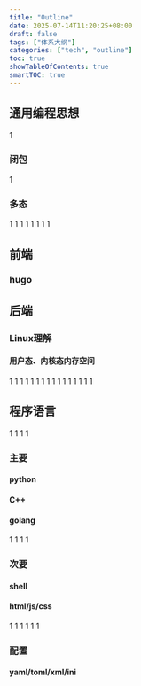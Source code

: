 ```yaml
---
title: "Outline"
date: 2025-07-14T11:20:25+08:00
draft: false
tags: ["体系大纲"]
categories: ["tech", "outline"]
toc: true
showTableOfContents: true
smartTOC: true
---
```


## 通用编程思想
1
### 闭包
1
### 多态

1
1
1
1
1
1
1
1
## 前端
### hugo


## 后端
### Linux理解
#### 用户态、内核态内存空间

1
1
1
1
1
1
1
1
1
1
1
1
1
1
1
1

## 程序语言
1
1
1
1
### 主要
#### python 
#### C++
#### golang
1
1
1
1
### 次要
#### shell
#### html/js/css
1
1
1
1
1
1
### 配置
#### yaml/toml/xml/ini
